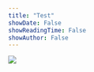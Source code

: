 ```yaml
---
title: "Test"
showDate: False
showReadingTime: False
showAuthor: False
---
```


![](https://b8c7262bfee95216c5abf91782d49e34.r2.cloudflarestorage.com/img/3660%20071224%201-026.jpg)